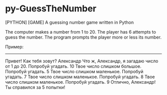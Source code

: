 # py-GuessTheNumber
[PYTHON] [GAME] A guessing number game written in Python

The computer makes a number from 1 to 20. The player has 6 attempts to guess the number. 
The program prompts the player more or less its number.


Пример: <hr>
Привет! Как тебя зовут?
	Александр
	Что ж, Александр, я загадаю число от 1 до 20.
	Попробуй угадать.
	10
	Твое число слишком большое.
	Попробуй угадать.
	5
	Твое число слишком маленькое.
	Попробуй угадать.
	7
	Твое число слишком маленькое.
	Попробуй угадать.
	8
	Твое число слишком маленькое.
	Попробуй угадать.
	9
	Отлично, Александр! Ты справился за 5 попытки!